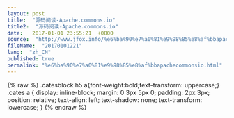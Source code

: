 ```yaml
---
layout: post
title:  "源码阅读-Apache.commons.io"
title2:  "源码阅读-Apache.commons.io"
date:   2017-01-01 23:55:21  +0800
source:  "http://www.jfox.info/%e6%ba%90%e7%a0%81%e9%98%85%e8%af%bbapachecommonsio.html"
fileName:  "20170101221"
lang:  "zh_CN"
published: true
permalink: "%e6%ba%90%e7%a0%81%e9%98%85%e8%af%bbapachecommonsio.html"
---
```

{% raw %}
.catesblock h5 a{font-weight:bold;text-transform: uppercase;}
.cates a {
display: inline-block;
margin: 0 3px 5px 0;
padding: 2px 3px;
position: relative;
text-align: left;
text-shadow: none;
text-transform: lowercase;
}
{% endraw %}
